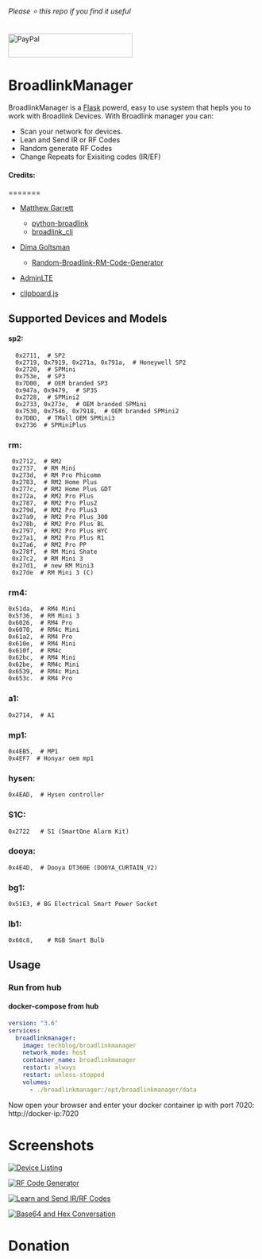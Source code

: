 *Please :star: this repo if you find it useful*

<p align="left"><br>
<a href="https://www.paypal.com/paypalme/techblogil?locale.x=he_IL" target="_blank"><img src="http://khrolenok.ru/support_paypal.png" alt="PayPal" width="250" height="48"></a>
</p>




# BroadlinkManager

BroadlinkManager is a [Flask](https://flask.palletsprojects.com/en/1.1.x/) powerd, easy to use system that hepls you to work with Broadlink Devices.
With Broadlink manager you can:
- Scan your network for devices.
- Lean and Send IR or RF Codes
- Random generate RF Codes
- Change Repeats for Exisiting codes (IR/EF)


#### Credits:
=======

- [Matthew Garrett](https://github.com/mjg59)
  * [python-broadlink](https://github.com/mjg59/python-broadlink)
  * [broadlink_cli](https://github.com/mjg59/python-broadlink/tree/master/cli)
  
- [Dima Goltsman](https://github.com/dimagoltsman)
  * [Random-Broadlink-RM-Code-Generator](https://github.com/dimagoltsman/Random-Broadlink-RM-Code-Generator)

- [AdminLTE](https://adminlte.io/themes/AdminLTE/index2.html)

- [clipboard.js](https://clipboardjs.com/)


## Supported Devices and Models
 #### sp2:  
      0x2711,  # SP2
      0x2719, 0x7919, 0x271a, 0x791a,  # Honeywell SP2
      0x2720,  # SPMini
      0x753e,  # SP3
      0x7D00,  # OEM branded SP3
      0x947a, 0x9479,  # SP3S
      0x2728,  # SPMini2
      0x2733, 0x273e,  # OEM branded SPMini
      0x7530, 0x7546, 0x7918,  # OEM branded SPMini2
      0x7D0D,  # TMall OEM SPMini3
      0x2736  # SPMiniPlus
   
### rm:
     0x2712,  # RM2
     0x2737,  # RM Mini
     0x273d,  # RM Pro Phicomm
     0x2783,  # RM2 Home Plus
     0x277c,  # RM2 Home Plus GDT
     0x272a,  # RM2 Pro Plus
     0x2787,  # RM2 Pro Plus2
     0x279d,  # RM2 Pro Plus3
     0x27a9,  # RM2 Pro Plus_300
     0x278b,  # RM2 Pro Plus BL
     0x2797,  # RM2 Pro Plus HYC
     0x27a1,  # RM2 Pro Plus R1
     0x27a6,  # RM2 Pro PP
     0x278f,  # RM Mini Shate
     0x27c2,  # RM Mini 3
     0x27d1,  # new RM Mini3
     0x27de  # RM Mini 3 (C)
    
### rm4:
    0x51da,  # RM4 Mini
    0x5f36,  # RM Mini 3
    0x6026,  # RM4 Pro
    0x6070,  # RM4c Mini
    0x61a2,  # RM4 Pro
    0x610e,  # RM4 Mini
    0x610f,  # RM4c
    0x62bc,  # RM4 Mini
    0x62be,  # RM4c Mini
    0x6539,  # RM4c Mini
    0x653c.  # RM4 Pro
           
### a1:
    0x2714,  # A1
        
### mp1:
    0x4EB5,  # MP1
    0x4EF7  # Honyar oem mp1
            
### hysen:
    0x4EAD,  # Hysen controller

### S1C:
    0x2722   # S1 (SmartOne Alarm Kit)

### dooya:
    0x4E4D,  # Dooya DT360E (DOOYA_CURTAIN_V2)
        
### bg1:
    0x51E3, # BG Electrical Smart Power Socket
        
### lb1:
    0x60c8,    # RGB Smart Bulb

## Usage
### Run from hub

#### docker-compose from hub
```yaml
version: "3.6"
services:
  broadlinkmanager:
    image: techblog/broadlinkmanager
    network_mode: host
    container_name: broadlinkmanager
    restart: always
    restart: unless-stopped
    volumes:
      - ./broadlinkmanager:/opt/broadlinkmanager/data

```
Now open your browser and enter your docker container ip with port 7020:
http://docker-ip:7020

# Screenshots

[![Device Listing](https://github.com/t0mer/broadlinkmanager-docker/blob/master/screenshots/Devices%20List.png?raw=true "Device Listing")](https://github.com/t0mer/broadlinkmanager-docker/blob/master/screenshots/Devices%20List.png?raw=true "Device Listing")

[![RF Code Generator](https://github.com/t0mer/broadlinkmanager-docker/blob/master/screenshots/Random%20RF%20Code%20Generator.PNG?raw=true "RF Code Generator")](https://github.com/t0mer/broadlinkmanager-docker/blob/master/screenshots/Random%20RF%20Code%20Generator.PNG?raw=true "RF Code Generator")

[![Learn and Send IR/RF Codes](https://github.com/t0mer/broadlinkmanager-docker/blob/master/screenshots/Learn%20and%20Send%20commands.png?raw=true "Learn and Send IR/RF Codes")](https://github.com/t0mer/broadlinkmanager-docker/blob/master/screenshots/Learn%20and%20Send%20commands.png?raw=true "Learn and Send IR/RF Codes")

[![Base64 and Hex Conversation](https://github.com/t0mer/broadlinkmanager-docker/blob/master/screenshots/Hex-Base64-Hex%20converting.PNG?raw=true "Base64 and Hex Conversation")](https://github.com/t0mer/broadlinkmanager-docker/blob/master/screenshots/Hex-Base64-Hex%20converting.PNG?raw=true "Base64 and Hex Conversation")
# Donation
<br>
